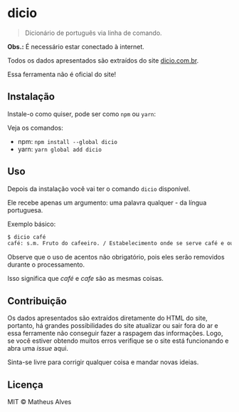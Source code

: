 # dicio

> Dicionário de português via linha de comando.

**Obs.:** É necessário estar conectado à internet.

Todos os dados apresentados são extraídos do site [dicio.com.br](https://dicio.com.br).

Essa ferramenta não é oficial do site!

## Instalação

Instale-o como quiser, pode ser como `npm` ou `yarn`:

Veja os comandos:

- npm: `npm install --global dicio`
- yarn: `yarn global add dicio`

## Uso

Depois da instalação você vai ter o comando `dicio` disponível.

Ele recebe apenas um argumento: uma palavra qualquer - da língua portuguesa.

Exemplo básico:

```bash
$ dicio café
café: s.m. Fruto do cafeeiro. / Estabelecimento onde se serve café e outras bebidas; botequim.
```

Observe que o uso de acentos não obrigatório, pois eles serão removidos durante
o processamento.

Isso significa que *café* e *cafe* são as mesmas coisas.

## Contribuição

Os dados apresentados são extraídos diretamente do HTML do site, portanto, há
grandes possibilidades do site atualizar ou sair fora do ar e essa ferramente
não conseguir fazer a raspagem das informações. Logo, se você estiver obtendo
muitos erros verifique se o site está funcionando e abra uma *issue* aqui.

Sinta-se livre para corrigir qualquer coisa e mandar novas ideias.

## Licença

MIT &copy; Matheus Alves
